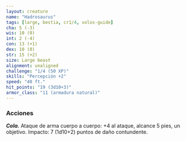 ```yaml
---
layout: creature
name: "Hadrosaurus"
tags: [large, bestia, cr1/4, volos-guide]
cha: 5 (-3)
wis: 10 (0)
int: 2 (-4)
con: 13 (+1)
dex: 10 (0)
str: 15 (+2)
size: Large beast
alignment: unaligned
challenge: "1/4 (50 XP)"
skills: "Percepción +2"
speed: "40 ft."
hit_points: "19 (3d10+3)"
armor_class: "11 (armadura natural)"
---
```


### Acciones

***Cola.*** Ataque de arma cuerpo a cuerpo: +4 al ataque, alcance 5 pies, un objetivo. Impacto: 7 (1d10+2) puntos de daño contundente.